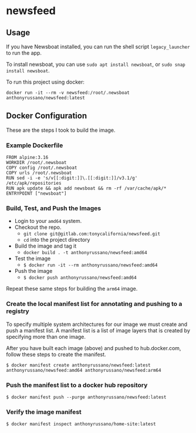 # newsfeed

## Usage

If you have Newsboat installed, you can run the shell script `legacy_launcher` to run the app.

To install newsboat, you can use `sudo apt install newsboat`, or `sudo snap install newsboat`.

To run this project using docker:

`docker run -it --rm -v newsfeed:/root/.newsboat anthonyrussano/newsfeed:latest`

## Docker Configuration

These are the steps I took to build the image.

### Example Dockerfile

```
FROM alpine:3.16
WORKDIR /root/.newsboat
COPY config /root/.newsboat
COPY urls /root/.newsboat
RUN sed -i -e 's/v[[:digit:]]\.[[:digit:]]/v3.1/g' /etc/apk/repositories
RUN apk update && apk add newsboat && rm -rf /var/cache/apk/*
ENTRYPOINT ["newsboat"]
```

### Build, Test, and Push the Images

- Login to your `amd64` system.
- Checkout the repo.
  - `git clone git@gitlab.com:tonycalifornia/newsfeed.git`
  - `cd` into the project directory
- Build the image and tag it
  - `docker build . -t anthonyrussano/newsfeed:amd64`
- Test the image
  - `$ docker run -it --rm anthonyrussano/newsfeed:amd64`
- Push the image
  - `$ docker push anthonyrussano/newsfeed:amd64`

Repeat these same steps for building the `arm64` image.

### Create the local manifest list for annotating and pushing to a registry

To specify multiple system architectures for our image we must create and push a manifest list. A manifest list is a list of image layers that is created by specifying more than one image.

After you have built each image (above) and pushed to hub.docker.com, follow these steps to create the manifest.

`$ docker manifest create anthonyrussano/newsfeed:latest anthonyrussano/newsfeed:amd64 anthonyrussano/newsfeed:arm64`

### Push the manifest list to a docker hub repository

`$ docker manifest push --purge anthonyrussano/newsfeed:latest`

### Verify the image manifest

`$ docker manifest inspect anthonyrussano/home-site:latest`
